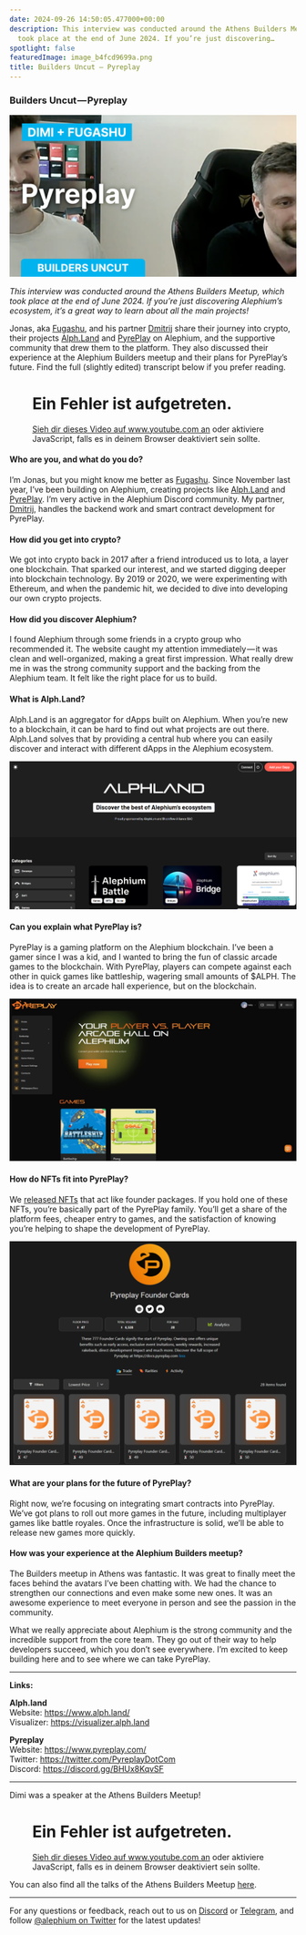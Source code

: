 ```yaml
---
date: 2024-09-26 14:50:05.477000+00:00
description: This interview was conducted around the Athens Builders Meetup, which
  took place at the end of June 2024. If you’re just discovering…
spotlight: false
featuredImage: image_b4fcd9699a.png
title: Builders Uncut — Pyreplay
---
```


### Builders Uncut — Pyreplay

![](image_b4fcd9699a.png)

_This interview was conducted around the Athens Builders Meetup, which took place at the end of June 2024. If you’re just discovering Alephium’s ecosystem, it’s a great way to learn about all the main projects!_

Jonas, aka <a href="https://x.com/fugashu_codes" class="markup--anchor markup--p-anchor" data-href="https://x.com/fugashu_codes" rel="noopener" target="_blank">Fugashu</a>, and his partner <a href="https://x.com/notdimfred" class="markup--anchor markup--p-anchor" data-href="https://x.com/notdimfred" rel="noopener" target="_blank">Dmitrij</a> share their journey into crypto, their projects <a href="http://Alph.Land" class="markup--anchor markup--p-anchor" data-href="http://Alph.Land" rel="noopener" target="_blank">Alph.Land</a> and <a href="https://www.pyreplay.com/" class="markup--anchor markup--p-anchor" data-href="https://www.pyreplay.com/" rel="noopener" target="_blank">PyrePlay</a> on Alephium, and the supportive community that drew them to the platform. They also discussed their experience at the Alephium Builders meetup and their plans for PyrePlay’s future. Find the full (slightly edited) transcript below if you prefer reading.

<figure id="578e" class="graf graf--figure graf--iframe graf-after--p">

<h1 id="ein-fehler-ist-aufgetreten." class="message">Ein Fehler ist aufgetreten.</h1>
<a href="https://www.youtube.com/watch?v=LMgsXYtiY4M" target="_blank">Sieh dir dieses Video auf www.youtube.com an</a> oder aktiviere JavaScript, falls es in deinem Browser deaktiviert sein sollte.
</figure>

#### Who are you, and what do you do?

I’m Jonas, but you might know me better as <a href="https://x.com/fugashu_codes" class="markup--anchor markup--p-anchor" data-href="https://x.com/fugashu_codes" rel="noopener" target="_blank">Fugashu</a>. Since November last year, I’ve been building on Alephium, creating projects like <a href="http://alph.land" class="markup--anchor markup--p-anchor" data-href="http://alph.land" rel="noopener" target="_blank">Alph.Land</a> and <a href="https://www.pyreplay.com/" class="markup--anchor markup--p-anchor" data-href="https://www.pyreplay.com/" rel="noopener" target="_blank">PyrePlay</a>. I’m very active in the Alephium Discord community. My partner, <a href="https://x.com/notdimfred" class="markup--anchor markup--p-anchor" data-href="https://x.com/notdimfred" rel="noopener" target="_blank">Dmitrij</a>, handles the backend work and smart contract development for PyrePlay.

#### How did you get into crypto?

We got into crypto back in 2017 after a friend introduced us to Iota, a layer one blockchain. That sparked our interest, and we started digging deeper into blockchain technology. By 2019 or 2020, we were experimenting with Ethereum, and when the pandemic hit, we decided to dive into developing our own crypto projects.

#### How did you discover Alephium?

I found Alephium through some friends in a crypto group who recommended it. The website caught my attention immediately — it was clean and well-organized, making a great first impression. What really drew me in was the strong community support and the backing from the Alephium team. It felt like the right place for us to build.

#### What is Alph.Land?

Alph.Land is an aggregator for dApps built on Alephium. When you’re new to a blockchain, it can be hard to find out what projects are out there. Alph.Land solves that by providing a central hub where you can easily discover and interact with different dApps in the Alephium ecosystem.

![](image_3eb2cfba9e.png)

#### Can you explain what PyrePlay is?

PyrePlay is a gaming platform on the Alephium blockchain. I’ve been a gamer since I was a kid, and I wanted to bring the fun of classic arcade games to the blockchain. With PyrePlay, players can compete against each other in quick games like battleship, wagering small amounts of \$ALPH. The idea is to create an arcade hall experience, but on the blockchain.

![](image_49d35898dc.jpg)

#### How do NFTs fit into PyrePlay?

We <a href="https://deadrare.io/collection/pyreplay-founder-cards" class="markup--anchor markup--p-anchor" data-href="https://deadrare.io/collection/pyreplay-founder-cards" rel="noopener" target="_blank">released NFTs</a> that act like founder packages. If you hold one of these NFTs, you’re basically part of the PyrePlay family. You’ll get a share of the platform fees, cheaper entry to games, and the satisfaction of knowing you’re helping to shape the development of PyrePlay.

![](image_851b6bea33.png)

#### What are your plans for the future of PyrePlay?

Right now, we’re focusing on integrating smart contracts into PyrePlay. We’ve got plans to roll out more games in the future, including multiplayer games like battle royales. Once the infrastructure is solid, we’ll be able to release new games more quickly.

#### How was your experience at the Alephium Builders meetup?

The Builders meetup in Athens was fantastic. It was great to finally meet the faces behind the avatars I’ve been chatting with. We had the chance to strengthen our connections and even make some new ones. It was an awesome experience to meet everyone in person and see the passion in the community.

What we really appreciate about Alephium is the strong community and the incredible support from the core team. They go out of their way to help developers succeed, which you don’t see everywhere. I’m excited to keep building here and to see where we can take PyrePlay.

---

**Links:**

**Alph.land**  
Website: <a href="https://www.alph.land/" class="markup--anchor markup--p-anchor" data-href="https://www.alph.land/" rel="nofollow noopener" target="_blank">https://www.alph.land/</a>  
Visualizer: <a href="https://t.co/pUXfpQOUCp" class="markup--anchor markup--p-anchor" data-href="https://t.co/pUXfpQOUCp" rel="noopener noreferrer nofollow noopener" target="_blank">https://visualizer.alph.land</a>

**Pyreplay**  
Website: <a href="https://www.pyreplay.com/" class="markup--anchor markup--p-anchor" data-href="https://www.pyreplay.com/" rel="nofollow noopener" target="_blank">https://www.pyreplay.com/</a>  
Twitter: <a href="https://twitter.com/PyreplayDotCom" class="markup--anchor markup--p-anchor" data-href="https://twitter.com/PyreplayDotCom" rel="nofollow noopener" target="_blank">https://twitter.com/PyreplayDotCom</a>  
Discord: <a href="https://discord.gg/BHUx8KqvSF" class="markup--anchor markup--p-anchor" data-href="https://discord.gg/BHUx8KqvSF" rel="nofollow noopener" target="_blank">https://discord.gg/BHUx8KqvSF</a>

---

Dimi was a speaker at the Athens Builders Meetup!

<figure id="7790" class="graf graf--figure graf--iframe graf-after--p">

<h1 id="ein-fehler-ist-aufgetreten." class="message">Ein Fehler ist aufgetreten.</h1>
<a href="https://www.youtube.com/watch?v=iVoNJRzxLGU" target="_blank">Sieh dir dieses Video auf www.youtube.com an</a> oder aktiviere JavaScript, falls es in deinem Browser deaktiviert sein sollte.
</figure>

You can also find all the talks of the Athens Builders Meetup <a href="https://medium.com/@alephium/all-the-athens-meetup-presentations-f419195640ce" class="markup--anchor markup--p-anchor" data-href="https://medium.com/@alephium/all-the-athens-meetup-presentations-f419195640ce" rel="noopener" target="_blank">here</a>.

---

For any questions or feedback, reach out to us on <a href="http://alephium.org/discord" class="markup--anchor markup--p-anchor" data-href="http://alephium.org/discord" rel="noopener ugc nofollow noopener noopener" target="_blank">Discord</a> or <a href="https://t.me/alephiumgroup" class="markup--anchor markup--p-anchor" data-href="https://t.me/alephiumgroup" rel="noopener ugc nofollow noopener noopener" target="_blank">Telegram</a>, and follow <a href="https://x.com/alephium" class="markup--anchor markup--p-anchor" data-href="https://x.com/alephium" rel="noopener ugc nofollow noopener noopener" target="_blank">@alephium on Twitter</a> for the latest updates!
